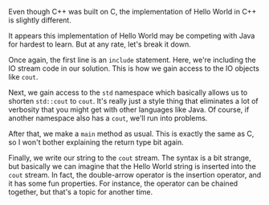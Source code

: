 Even though C++ was built on C, the implementation of Hello World in 
C++ is slightly different.

It appears this implementation of Hello World may be competing with 
Java for hardest to learn. But at any rate, let's break it down.

Once again, the first line is an `include` statement. Here, we're including 
the IO stream code in our solution. This is how we gain access to the 
IO objects like `cout`.

Next, we gain access to the `std` namespace which basically allows us to 
shorten `std::cout` to `cout`. It's really just a style thing that eliminates 
a lot of verbosity that you might get with other languages like Java. 
Of course, if another namespace also has a `cout`, we'll run into problems.

After that, we make a `main` method as usual. This is exactly the same as 
C, so I won't bother explaining the return type bit again.

Finally, we write our string to the `cout` stream. The syntax is a bit 
strange, but basically we can imagine that the Hello World string is 
inserted into the `cout` stream. In fact, the double-arrow operator is 
the insertion operator, and it has some fun properties. For instance, 
the operator can be chained together, but that's a topic for another time.
